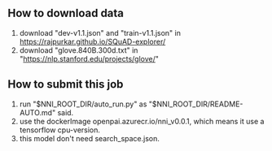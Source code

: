 ## How to download data

1. download "dev-v1.1.json" and "train-v1.1.json" in https://rajpurkar.github.io/SQuAD-explorer/
2. download "glove.840B.300d.txt" in "https://nlp.stanford.edu/projects/glove/"

## How to submit this job

1. run "$NNI_ROOT_DIR/auto_run.py" as "$NNI_ROOT_DIR/README-AUTO.md" said.
2. use the dockerImage openpai.azurecr.io/nni_v0.0.1, which means it use a tensorflow cpu-version.
3. this model don't need search_space.json.